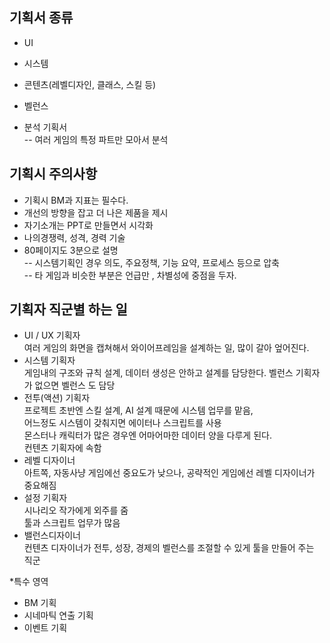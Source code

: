 ## 기획서 종류
- UI
- 시스템
- 콘텐츠(레벨디자인, 클래스, 스킬 등)
- 벨런스
  
  
- 분석 기획서  
-- 여러 게임의 특정 파트만 모아서 분석
  
## 기획시 주의사항  
- 기획시 BM과 지표는 필수다.  
- 개선의 방향을 잡고 더 나은 제품을 제시  
- 자기소개는 PPT로 만들면서 시각화  
- 나의경쟁력, 성격, 경력 기술  
- 80페이지도 3분으로 설명    
-- 시스템기획인 경우 의도, 주요정책, 기능 요약, 프로세스 등으로 압축  
-- 타 게임과 비슷한 부분은 언급만 , 차별성에 중점을 두자.  

## 기획자 직군별 하는 일
- UI / UX 기획자  
여러 게임의 화면을 캡쳐해서 와이어프레임을 설계하는 일, 많이 갈아 엎어진다.  
- 시스템 기획자  
게임내의 구조와 규칙 설계, 데이터 생성은 안하고 설계를 담당한다. 
벨런스 기획자가 없으면 벨런스 도 담당  
- 전투(액션) 기획자  
프로젝트 초반엔 스킬 설계, AI 설계 때문에 시스템 업무를 맡음,  
어느정도 시스템이 갖춰지면 에이터나 스크립트를 사용  
몬스터나 캐릭터가 많은 경우엔 어마어마한 데이터 양을 다루게 된다.  
컨텐츠 기획자에 속함  
- 레벨 디자이너  
아트쪽, 자동사냥 게임에선 중요도가 낮으나, 공략적인 게임에선 레벨 디자이너가 중요해짐  
- 설정 기획자    
시나리오 작가에게 외주를 줌  
툴과 스크립트 업무가 많음    
- 밸런스디자이너  
컨텐츠 디자이너가 전투, 성장, 경제의 벨런스를 조절할 수 있게 툴을 만들어 주는 직군  

*특수 영역
- BM 기획  
- 시네마틱 연출 기획  
- 이벤트 기획  

